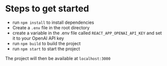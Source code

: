# Steps to get started
  - run `npm install` to install dependencies
  - Create a `.env` file in the root directory
  - create a variable in the .env file called `REACT_APP_OPENAI_API_KEY` and set it to your OpenAI API key
  - run `npm build` to build the project
  - run `npm start` to start the project

The project will then be available at `localhost:3000`
